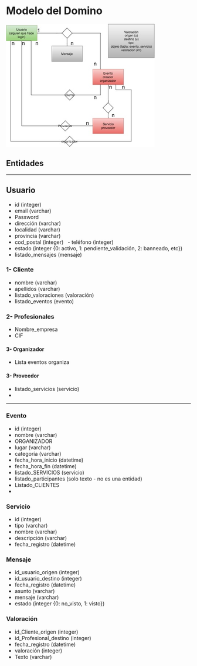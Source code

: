 # Modelo del Domino

![Modelo de dominio](https://github.com/EventSoftGroup/EventSoft/blob/master/Modelo_de_dominio_EventoSoft.jpg)

## Entidades
---

## Usuario
   - id (integer)
   - email (varchar)
   - Password
   - dirección (varchar)
   - localidad (varchar)
   - provincia (varchar)
   - cod_postal (integer)
   - teléfono (integer)
   - estado (integer {0: activo, 1: pendiente_validación, 2: banneado, etc})
   - listado_mensajes (mensaje)
   
### 1- Cliente
   
   - nombre (varchar)
   - apellidos (varchar)
   - listado_valoraciones (valoración)
   - listado_eventos (evento)


### 2- Profesionales
   - Nombre_empresa
   - CIF
   


#### 3- Organizador
   - Lista eventos organiza


#### 3- Proveedor
   - listado_servicios (servicio) 
   - 


---
   
### Evento
   - id (integer)
   - nombre (varchar)
   - ORGANIZADOR
   - lugar (varchar)
   - categoría (varchar)
   - fecha_hora_inicio (datetime)
   - fecha_hora_fin (datetime)
   - listado_SERVICIOS (servicio)
   - listado_participantes (solo texto - no es una entidad)
   - Listado_CLIENTES
   - 

### Servicio
   - id (integer)
   - tipo (varchar)
   - nombre (varchar)
   - descripción (varchar)
   - fecha_registro (datetime)
      
### Mensaje 
   - id_usuario_origen (integer)
   - id_usuario_destino (integer)
   - fecha_registro (datetime)
   - asunto (varchar)
   - mensaje (varchar)
   - estado (integer {0: no_visto, 1: visto})
   
### Valoración
   - id_Cliente_origen (integer)
   - id_Profesional_destino (integer)
   - fecha_registro (datetime)
   - valoración (integer)
   - Texto (varchar)
   
